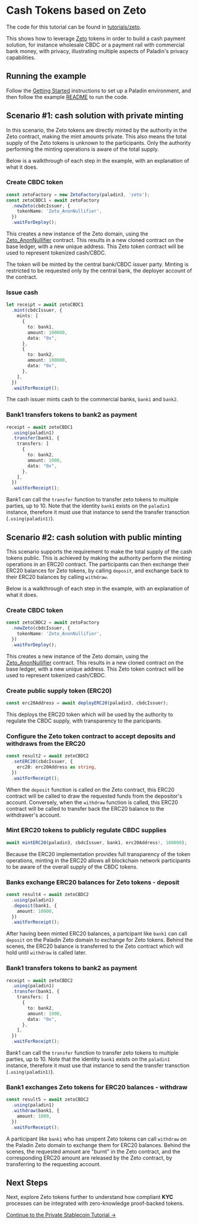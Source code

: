 # Cash Tokens based on Zeto

The code for this tutorial can be found in [tutorials/zeto](https://github.com/LF-Decentralized-Trust-labs/paladin/blob/main/tutorials/zeto).

This shows how to leverage [Zeto](../../architecture/zeto/) tokens in order to build a cash payment solution, for instance wholesale CBDC or a payment rail with commercial bank money, with privacy, illustrating multiple aspects of Paladin's privacy capabilities.

## Running the example

Follow the [Getting Started](../../getting-started/installation/) instructions to set up a Paladin environment, and
then follow the example [README](https://github.com/LF-Decentralized-Trust-labs/paladin/blob/main/tutorials/zeto/README.md)
to run the code.

## Scenario #1: cash solution with private minting

In this scenario, the Zeto tokens are directly minted by the authority in the Zeto contract, making the mint amounts private. This also means the total supply of the Zeto tokens is unknown to the participants. Only the authority performing the minting operations is aware of the total supply.

Below is a walkthrough of each step in the example, with an explanation of what it does.

### Create CBDC token

```typescript
const zetoFactory = new ZetoFactory(paladin3, 'zeto');
const zetoCBDC1 = await zetoFactory
  .newZeto(cbdcIssuer, {
    tokenName: 'Zeto_AnonNullifier',
  })
  .waitForDeploy();
```

This creates a new instance of the Zeto domain, using the [Zeto_AnonNullifier](https://github.com/hyperledger-labs/zeto/tree/main?tab=readme-ov-file#zeto_anonnullifier) contract. This results in a new cloned contract on the base ledger, with a new unique address. This Zeto token contract will be used to represent
tokenized cash/CBDC.

The token will be minted by the central bank/CBDC issuer party. Minting is restricted to be requested only by the central bank, the
deployer account of the contract.

### Issue cash

```typescript
let receipt = await zetoCBDC1
  .mint(cbdcIssuer, {
    mints: [
      {
        to: bank1,
        amount: 100000,
        data: "0x",
      },
      {
        to: bank2,
        amount: 100000,
        data: "0x",
      },
    ],
  })
  .waitForReceipt();
```

The cash issuer mints cash to the commercial banks, `bank1` and `bank2`.

### Bank1 transfers tokens to bank2 as payment

```typescript
receipt = await zetoCBDC1
  .using(paladin1)
  .transfer(bank1, {
    transfers: [
      {
        to: bank2,
        amount: 1000,
        data: "0x",
      },
    ],
  })
  .waitForReceipt();
```

Bank1 can call the `transfer` function to transfer zeto tokens to multiple parties, up to 10. Note that the identity `bank1` exists on the `paladin1` instance,
therefore it must use that instance to send the transfer transction (`.using(paladin1)`).

## Scenario #2: cash solution with public minting

This scenario supports the requirement to make the total supply of the cash tokens public. This is achieved by making the authority perform the minting operations in an ERC20 contract. The participants can then exchange their ERC20 balances for Zeto tokens, by calling `deposit`, and exchange back to their ERC20 balances by calling `withdraw`.

Below is a walkthrough of each step in the example, with an explanation of what it does.

### Create CBDC token

```typescript
const zetoCBDC2 = await zetoFactory
  .newZeto(cbdcIssuer, {
    tokenName: 'Zeto_AnonNullifier',
  })
  .waitForDeploy();
```

This creates a new instance of the Zeto domain, using the [Zeto_AnonNullifier](https://github.com/hyperledger-labs/zeto/tree/main?tab=readme-ov-file#zeto_anonnullifier) contract. This results in a new cloned contract on the base ledger, with a new unique address. This Zeto token contract will be used to represent
tokenized cash/CBDC.

### Create public supply token (ERC20)

```typescript
const erc20Address = await deployERC20(paladin3, cbdcIssuer);
```

This deploys the ERC20 token which will be used by the authority to regulate the CBDC supply, with transparency to the paricipants.

### Configure the Zeto token contract to accept deposits and withdraws from the ERC20

```typescript
const result2 = await zetoCBDC2
  .setERC20(cbdcIssuer, {
    erc20: erc20Address as string,
  })
  .waitForReceipt();
```

When the `deposit` function is called on the Zeto contract, this ERC20 contract will be called to draw the requested funds from the depositor's account. Conversely, when the `withdraw` function is called, this ERC20 contract will be called to transfer back the ERC20 balance to the withdrawer's account.

### Mint ERC20 tokens to publicly regulate CBDC supplies

```typescript
await mintERC20(paladin3, cbdcIssuer, bank1, erc20Address!, 100000);
```

Because the ERC20 implementation provides full transparency of the token operations, minting in the ERC20 allows all blockchain network participants to be aware of the overall supply of the CBDC tokens.

### Banks exchange ERC20 balances for Zeto tokens - deposit

```typescript
const result4 = await zetoCBDC2
  .using(paladin1)
  .deposit(bank1, {
    amount: 10000,
  })
  .waitForReceipt();
```

After having been minted ERC20 balances, a partcipant like `bank1` can call `deposit` on the Paladin Zeto domain to exchange for Zeto tokens. Behind the scenes, the ERC20 balance is transferred to the Zeto contract which will hold until `withdraw` is called later.

### Bank1 transfers tokens to bank2 as payment

```typescript
receipt = await zetoCBDC2
  .using(paladin1)
  .transfer(bank1, {
    transfers: [
      {
        to: bank2,
        amount: 1000,
        data: "0x",
      },
    ],
  })
  .waitForReceipt();
```

Bank1 can call the `transfer` function to transfer zeto tokens to multiple parties, up to 10. Note that the identity `bank1` exists on the `paladin1` instance,
therefore it must use that instance to send the transfer transction (`.using(paladin1)`).

### Bank1 exchanges Zeto tokens for ERC20 balances - withdraw

```typescript
const result5 = await zetoCBDC2
  .using(paladin1)
  .withdraw(bank1, {
    amount: 1000,
  })
  .waitForReceipt();
```

A participant like `bank1` who has unspent Zeto tokens can call `withdraw` on the Paladin Zeto domain to exchange them for ERC20 balances. Behind the scenes, the requested amount are "burnt" in the Zeto contract, and the corresponding ERC20 amount are released by the Zeto contract, by transferring to the requesting account.

## Next Steps

Next, explore Zeto tokens further to understand how compliant **KYC** processes can be integrated with zero-knowledge proof-backed tokens.

[Continue to the Private Stablecoin Tutorial →](./private-stablecoin.md)
